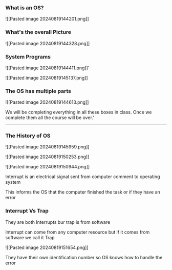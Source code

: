 
### What is an OS?

![[Pasted image 20240819144201.png]]


### What's the overall Picture

![[Pasted image 20240819144328.png]]



### System Programs

![[Pasted image 20240819144411.png]]'





![[Pasted image 20240819145137.png]]
### The OS has multiple parts 

![[Pasted image 20240819144613.png]]


We will be completing everything in all these boxes in class. Once we complete them all the course will be over.'


---


### The History of OS

![[Pasted image 20240819145959.png]]

![[Pasted image 20240819150253.png]]

![[Pasted image 20240819150944.png]]


Interrupt is an electrical signal sent from computer comment to operating system

This informs the OS that the computer finished the task or if they have an error 

### Interrupt Vs Trap 

They are both Interrupts bur trap is from software

Interrupt can come from any computer resource but if it comes from software we call it Trap 


![[Pasted image 20240819151654.png]]


They have their own identification number so OS knows how to handle the error







